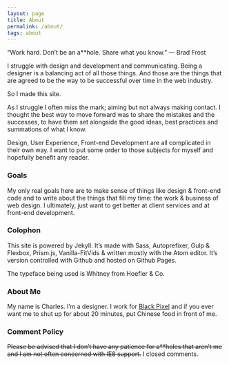 ```yaml
---
layout: page
title: About
permalink: /about/
tags: about
---
```


“Work hard. Don’t be an a**hole. Share what you know.” &mdash; Brad Frost

I struggle with design and development and communicating. Being a designer is a balancing act of all those things. And those are the things that are agreed to be the way to be successful over time in the web industry.

So I made this site.

As I struggle I often miss the mark; aiming but not always making contact. I thought the best way to move forward was to share the mistakes and the successes, to have them set alongside the good ideas, best practices and summations of what I know.

Design, User Experience, Front-end Development are all complicated in their own way. I want to put some order to those subjects for myself and hopefully benefit any reader.

### Goals

My only real goals here are to make sense of things like design & front-end code and to write about the things that fill my time: the work & business of web design. I ultimately, just want to get better at client services and at front-end development.

### Colophon

This site is powered by Jekyll. It’s made with Sass, Autoprefixer, Gulp & Flexbox, Prism.js, Vanilla-FitVids & written mostly with the Atom editor. It’s version controlled with Github and hosted on Github Pages.

The typeface being used is Whitney from Hoefler & Co.

### About Me

My name is Charles. I’m a designer. I work for [Black Pixel](https://blackpixel.com/) and if you ever want me to shut up for about 20 minutes, put Chinese food in front of me.

### Comment Policy
<s>Please be advised that I don’t have any patience for a**holes that aren’t me and I am not often concerned with IE8 support.</s> I closed comments.
